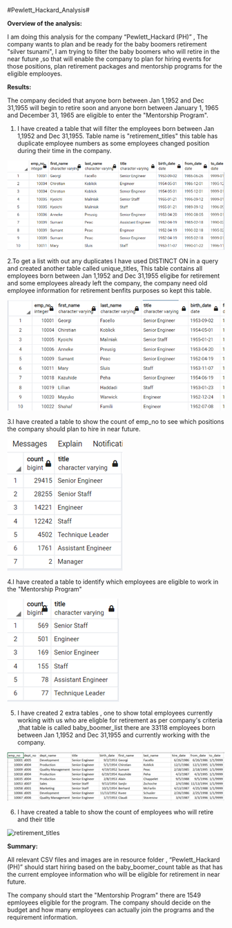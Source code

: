 #Pewlett_Hackard_Analysis#

**Overview of the analysis:**

I am doing this analysis for the company “Pewlett_Hackard (PH)” , The company wants to plan and be ready for the baby boomers retirement "silver tsunami", I am trying to filter the baby boomers who will retire in the near future ,so that will enable the company to plan for hiring events for those positions, plan retirement packages and mentorship programs for the eligible emplooyes.

**Results:**

The company decided that anyone born between Jan 1,1952 and Dec 31,1955 will begin to retire soon and anyone born between 
January 1, 1965 and December 31, 1965 are eligible to enter the "Mentorship Program".

1. I have created a table that will filter the employees born between Jan 1,1952 and Dec 31,1955. Table name is "retirement_titles" this table has duplicate employee numbers as some employees changed position during their time in the company.

![retirement_titles](resources/output1.PNG)

2.To get a list with out any duplicates I have used DISTINCT ON in a query and created another table called unique_titles, This table contains all employees born between Jan 1,1952 and Dec 31,1955 eligibe for retirement and some employees already left the company, the company need old employee information for retirement benfits purposes so kept this table.

![retirement_titles](resources/output2.PNG)

3.I have created a table to show the count of emp_no to see which positions the company should plan to hire in near future.

![retirement_titles](resources/output3.PNG)

4.I have created a table to identify which employees are eligible to work in the "Mentorship Program"

![retirement_titles](resources/output6.PNG)


5. I have created 2 extra tables , one to show total employees currently working with us who are eligble for retirement as per company's criteria ,that table is called baby_boomer_list there are 33118 employees born between Jan 1,1952 and Dec 31,1955 and currently working with the company.

![retirement_titles](resources/output4.PNG)

6. I have created a table to show the count of employees who will retire and their title

![retirement_titles](resources/output5.PNG)

**Summary:**

All relevant CSV files and images are in resource folder , “Pewlett_Hackard (PH)” should start hiring based on the baby_boomer_count table as that has the current employee information who will be eligible for retirement in near future.

The company should start the "Mentorship Program" there are 1549 epmloyees eligible for the program. The company should decide on the budget and how many employees can actually join the programs and the requirement information.
